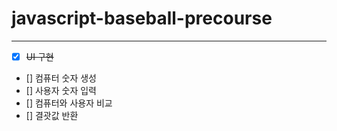 # javascript-baseball-precourse

<hr>

- [X] <s>UI 구현</s>
- [] 컴퓨터 숫자 생성
- [] 사용자 숫자 입력
- [] 컴퓨터와 사용자 비교
- [] 결괏값 반환